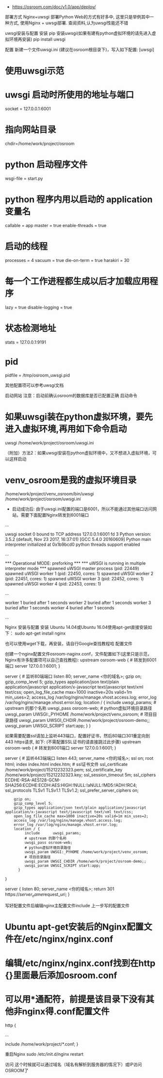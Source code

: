 ### 
* https://osroom.com/doc/v1.0/app/deploy/

部署方式
  Nginx+uwsgi
部署Python Web的方式有好多中, 这里只是举例其中一种方式, 使用Nginx + uwsgi部署. 查阅资料,认为uwsgi性能还不错 


uwsgi安装与配置
  安装
pip 安装uwsgi(如果有建有python虚拟环境的请先进入虚拟环境再安装)
pip install uwsgi



  配置
新建一个文件uwsgi.ini (建议在osroom根目录下)，写入如下配置:
[uwsgi]
# 使用uwsgi示范
# uwsgi 启动时所使用的地址与端口
socket = 127.0.0.1:6001
# 指向网站目录
chdir=/home/work/project/osroom
# python 启动程序文件
wsgi-file = start.py

# python 程序内用以启动的 application 变量名
callable = app
master = true
enable-threads = true

# 启动的线程
processes = 4
vacuum = true
die-on-term = true
harakiri = 30

# 每一个工作进程都生成以后才加载应用程序
lazy = true
disable-logging = true
# 状态检测地址
stats = 127.0.0.1:9191
# pid
pidfile = /tmp/osroom_uwsgi.pid

其他配置项可以参考uwsgi文档 


  启动网站
注意：启动前确认osroom的数据库是否已配置正确
启动命令
# 如果uwsgi装在python虚拟环境，要先进入虚拟环境,再用如下命令启动
uwsgi /home/work/project/osroom/uwsgi.ini


（附加）方法2：如果uwsgi安装在python虚拟环境中，又不想进入虚拟环境，可以这样启动

# venv_osroom是我的虚拟环境目录
/home/work/project/venv_osroom/bin/uwsgi /home/work/project/osroom/uwsgi.ini


- 启动成功后: 由于uwsgi.ini配置的端口是6001，所以不能通过其他端口访问网站，需要下面配置Nginx转发到6001端口

...

uwsgi socket 0 bound to TCP address 127.0.0.1:6001 fd 3
Python version: 3.5.2 (default, Nov 23 2017, 16:37:01)  [GCC 5.4.0 20160609]
Python main interpreter initialized at 0x1b9bcd0
python threads support enabled

...

*** Operational MODE: preforking ***
*** uWSGI is running in multiple interpreter mode ***
spawned uWSGI master process (pid: 22449)
spawned uWSGI worker 1 (pid: 22450, cores: 1)
spawned uWSGI worker 2 (pid: 22451, cores: 1)
spawned uWSGI worker 3 (pid: 22452, cores: 1)
spawned uWSGI worker 4 (pid: 22453, cores: 1)

...

worker 1 buried after 1 seconds
worker 2 buried after 1 seconds
worker 3 buried after 1 seconds
worker 4 buried after 1 seconds

...




Nginx 安装与配置
  安装
Ubuntu 14.04或Ubuntu 16.04使用apt-get直接安装如下：
sudo apt-get install nginx



也可以使用wget下载，再安装，请自行Google查找教程哈
  配置文件



创建一个nginx配置文件osroom-naginx.conf，文件配置如下(这里只是示范，Nginx有许多配置项可以自己查找教程):
upstream osroom-web {
      # 转发到6001端口
      server 127.0.0.1:6001;
}

server {
        # 监听80端端口
        listen 80;
        server_name <你的域名>;
        gzip on;
        gzip_comp_level 5;
        gzip_types application/json text/plain application/javascript application/x-javascript text/javascript text/xml text/css;
        open_log_file_cache max=1000 inactive=20s valid=1m min_uses=2;
        access_log /var/log/nginx/manage.vhost.access.log;
        error_log /var/log/nginx/manage.vhost.error.log;
        location / {
             include      uwsgi_params;
             # upstream 的那个名称
             uwsgi_pass osroom-web;
             # python虚拟环境目录路径 
             uwsgi_param UWSGI:_PYHOME /home/work/project/venv_osroom;
             # 项目目录路径 
             uwsgi_param UWSGI_CHDIR /home/work/project/osroom-demo;;
             uwsgi_param UWSGI_SCRIPT start:app;
          }
}




如果需要配置ssl请加上监听443端口，配置好证书，然后80端口301重定向到443 https请求, 如下: (不需配置SSL证书的请直接跳过此步骤)
upstream osroom-web {
      # 转发到6001端口
      server 127.0.0.1:6001;
}

server {
        # 监听443端端口
        listen 443;
        server_name <你的域名>;
        ssl on;
        root html;
        index index.html index.htm;
        # ssl证书文件
        ssl_certificate   /home/work/project/15212232323.pem;
        ssl_certificate_key  /home/work/project/15212232323.key;
        ssl_session_timeout 5m;
        ssl_ciphers ECDHE-RSA-AES128-GCM-SHA256:ECDHE:ECDH:AES:HIGH:!NULL:!aNULL:!MD5:!ADH:!RC4;
        ssl_protocols TLSv1 TLSv1.1 TLSv1.2;
        ssl_prefer_server_ciphers on;

        gzip on;
        gzip_comp_level 5;
        gzip_types application/json text/plain application/javascript application/x-javascript text/javascript text/xml text/css;
        open_log_file_cache max=1000 inactive=20s valid=1m min_uses=2;
        access_log /var/log/nginx/manage.vhost.access.log;
        error_log /var/log/nginx/manage.vhost.error.log;
        location / {
             include      uwsgi_params;
             # upstream 的那个名称
             uwsgi_pass osroom-web;
             # python虚拟环境目录路径 
             uwsgi_param UWSGI:_PYHOME /home/work/project/venv_osroom;
             # 项目目录路径 
             uwsgi_param UWSGI_CHDIR /home/work/project/osroom-demo;;
             uwsgi_param UWSGI_SCRIPT start:app;
          }
}

server {
        listen 80;
        server_name <你的域名>;
        return    301 https://$server_name$request_uri;
}



写好配置文件后编辑nginx主配置文件include 上一步写的配置文件
# Ubuntu apt-get安装后的Nginx配置文件在/etc/nginx/nginx.conf
# 编辑/etc/nginx/nginx.conf找到在http {}里面最后添加osroom.conf 
# 可以用*通配符，前提是该目录下没有其他非nginx得.conf配置文件
http {

   ...

  include /home/work/project/*.conf;
}




  重启Nginx
sudo /etc/init.d/nginx restart



  访问
这个时候就可以通过域名（域名有解析到服务器的情况下）或IP访问OSROOM了
